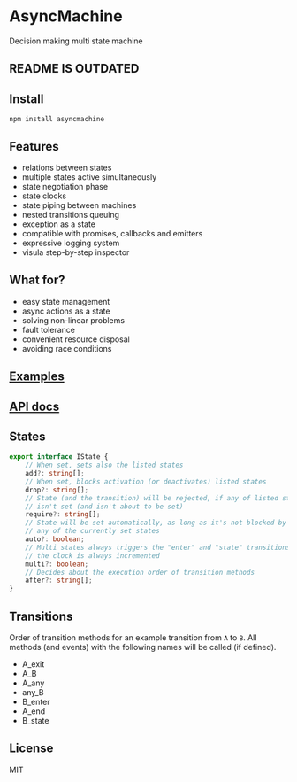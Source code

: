 # AsyncMachine
 
  Decision making multi state machine

## README IS OUTDATED

## Install

```
npm install asyncmachine
```

## Features
 
- relations between states
- multiple states active simultaneously
- state negotiation phase
- state clocks
- state piping between machines
- nested transitions queuing
- exception as a state
- compatible with promises, callbacks and emitters
- expressive logging system
- visula step-by-step inspector
 
## What for?

- easy state management
- async actions as a state
- solving non-linear problems
- fault tolerance
- convenient resource disposal
- avoiding race conditions

## [Examples](https://github.com/TobiaszCudnik/asyncmachine/tree/master/examples)

## [API docs](http://tobiaszcudnik.github.io/asyncmachine/classes/_asyncmachine_.asyncmachine.html)

## States

```typescript
export interface IState {
	// When set, sets also the listed states
	add?: string[];
	// When set, blocks activation (or deactivates) listed states
	drop?: string[];
	// State (and the transition) will be rejected, if any of listed states
	// isn't set (and isn't about to be set)
	require?: string[];
	// State will be set automatically, as long as it's not blocked by
	// any of the currently set states
	auto?: boolean;
	// Multi states always triggers the "enter" and "state" transitions, plus
	// the clock is always incremented
	multi?: boolean;
	// Decides about the execution order of transition methods
	after?: string[];
}
```

## Transitions
 
Order of transition methods for an example transition from `A` to `B`. All
methods (and events) with the following names will be called (if defined).

- A_exit
- A_B
- A_any
- any_B
- B_enter
- A_end
- B_state

## License

MIT
